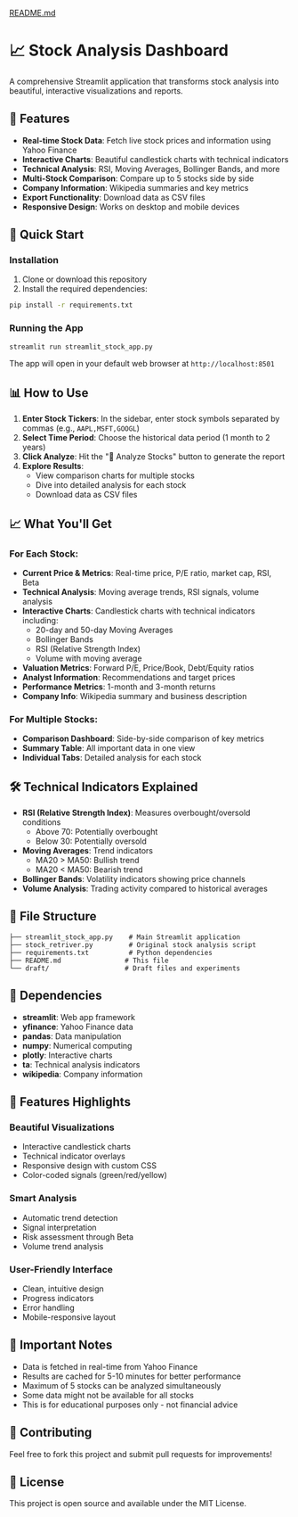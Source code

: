 [README.md](https://github.com/user-attachments/files/21619171/README.md)
# 📈 Stock Analysis Dashboard

A comprehensive Streamlit application that transforms stock analysis into beautiful, interactive visualizations and reports.

## 🌟 Features

- **Real-time Stock Data**: Fetch live stock prices and information using Yahoo Finance
- **Interactive Charts**: Beautiful candlestick charts with technical indicators
- **Technical Analysis**: RSI, Moving Averages, Bollinger Bands, and more
- **Multi-Stock Comparison**: Compare up to 5 stocks side by side
- **Company Information**: Wikipedia summaries and key metrics
- **Export Functionality**: Download data as CSV files
- **Responsive Design**: Works on desktop and mobile devices

## 🚀 Quick Start

### Installation

1. Clone or download this repository
2. Install the required dependencies:

```bash
pip install -r requirements.txt
```

### Running the App

```bash
streamlit run streamlit_stock_app.py
```

The app will open in your default web browser at `http://localhost:8501`

## 📊 How to Use

1. **Enter Stock Tickers**: In the sidebar, enter stock symbols separated by commas (e.g., `AAPL,MSFT,GOOGL`)
2. **Select Time Period**: Choose the historical data period (1 month to 2 years)
3. **Click Analyze**: Hit the "🚀 Analyze Stocks" button to generate the report
4. **Explore Results**: 
   - View comparison charts for multiple stocks
   - Dive into detailed analysis for each stock
   - Download data as CSV files

## 📈 What You'll Get

### For Each Stock:
- **Current Price & Metrics**: Real-time price, P/E ratio, market cap, RSI, Beta
- **Technical Analysis**: Moving average trends, RSI signals, volume analysis
- **Interactive Charts**: Candlestick charts with technical indicators including:
  - 20-day and 50-day Moving Averages
  - Bollinger Bands
  - RSI (Relative Strength Index)
  - Volume with moving average
- **Valuation Metrics**: Forward P/E, Price/Book, Debt/Equity ratios
- **Analyst Information**: Recommendations and target prices
- **Performance Metrics**: 1-month and 3-month returns
- **Company Info**: Wikipedia summary and business description

### For Multiple Stocks:
- **Comparison Dashboard**: Side-by-side comparison of key metrics
- **Summary Table**: All important data in one view
- **Individual Tabs**: Detailed analysis for each stock

## 🛠️ Technical Indicators Explained

- **RSI (Relative Strength Index)**: Measures overbought/oversold conditions
  - Above 70: Potentially overbought
  - Below 30: Potentially oversold
- **Moving Averages**: Trend indicators
  - MA20 > MA50: Bullish trend
  - MA20 < MA50: Bearish trend
- **Bollinger Bands**: Volatility indicators showing price channels
- **Volume Analysis**: Trading activity compared to historical averages

## 📁 File Structure

```
├── streamlit_stock_app.py    # Main Streamlit application
├── stock_retriver.py         # Original stock analysis script
├── requirements.txt          # Python dependencies
├── README.md                # This file
└── draft/                   # Draft files and experiments
```

## 🔧 Dependencies

- **streamlit**: Web app framework
- **yfinance**: Yahoo Finance data
- **pandas**: Data manipulation
- **numpy**: Numerical computing
- **plotly**: Interactive charts
- **ta**: Technical analysis indicators
- **wikipedia**: Company information

## 🎨 Features Highlights

### Beautiful Visualizations
- Interactive candlestick charts
- Technical indicator overlays
- Responsive design with custom CSS
- Color-coded signals (green/red/yellow)

### Smart Analysis
- Automatic trend detection
- Signal interpretation
- Risk assessment through Beta
- Volume trend analysis

### User-Friendly Interface
- Clean, intuitive design
- Progress indicators
- Error handling
- Mobile-responsive layout

## 🚨 Important Notes

- Data is fetched in real-time from Yahoo Finance
- Results are cached for 5-10 minutes for better performance
- Maximum of 5 stocks can be analyzed simultaneously
- Some data might not be available for all stocks
- This is for educational purposes only - not financial advice


## 🤝 Contributing

Feel free to fork this project and submit pull requests for improvements!

## 📄 License

This project is open source and available under the MIT License.
